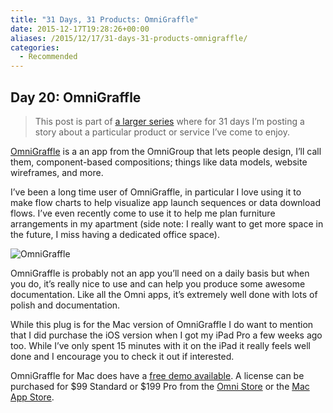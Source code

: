 ```yaml
---
title: "31 Days, 31 Products: OmniGraffle"
date: 2015-12-17T19:28:26+00:00
aliases: /2015/12/17/31-days-31-products-omnigraffle/
categories:
  - Recommended
---
```


## Day 20: OmniGraffle

> This post is part of [a larger series][1] where for 31 days I&#8217;m posting a story about a particular product or service I&#8217;ve come to enjoy.

[OmniGraffle][2] is a an app from the OmniGroup that lets people design, I&#8217;ll call them, component-based compositions; things like data models, website wireframes, and more.

I&#8217;ve been a long time user of OmniGraffle, in particular I love using it to make flow charts to help visualize app launch sequences or data download flows. I&#8217;ve even recently come to use it to help me plan furniture arrangements in my apartment (side note: I really want to get more space in the future, I miss having a dedicated office space).

![OmniGraffle][3]

OmniGraffle is probably not an app you&#8217;ll need on a daily basis but when you do, it&#8217;s really nice to use and can help you produce some awesome documentation. Like all the Omni apps, it&#8217;s extremely well done with lots of polish and documentation.

While this plug is for the Mac version of OmniGraffle I do want to mention that I did purchase the iOS version when I got my iPad Pro a few weeks ago too. While I&#8217;ve only spent 15 minutes with it on the iPad it really feels well done and I encourage you to check it out if interested.

OmniGraffle for Mac does have a [free demo available][4]. A license can be purchased for $99 Standard or $199 Pro from the [Omni Store][5] or the [Mac App Store][6].

[1]: http://mikezornek.com/2015/11/24/31-days-31-products-launch-post/
[2]: https://www.omnigroup.com/omnigraffle
[3]: http://mikezornek.com/media/images/31products/omnigraffle.png "OmniGraffle"
[4]: https://www.omnigroup.com/download/latest/omnigraffle/
[5]: https://www.omnigroup.com/omnigraffle#buy-now
[6]: https://www.omnigroup.com/download/appstore/omnigraffle
